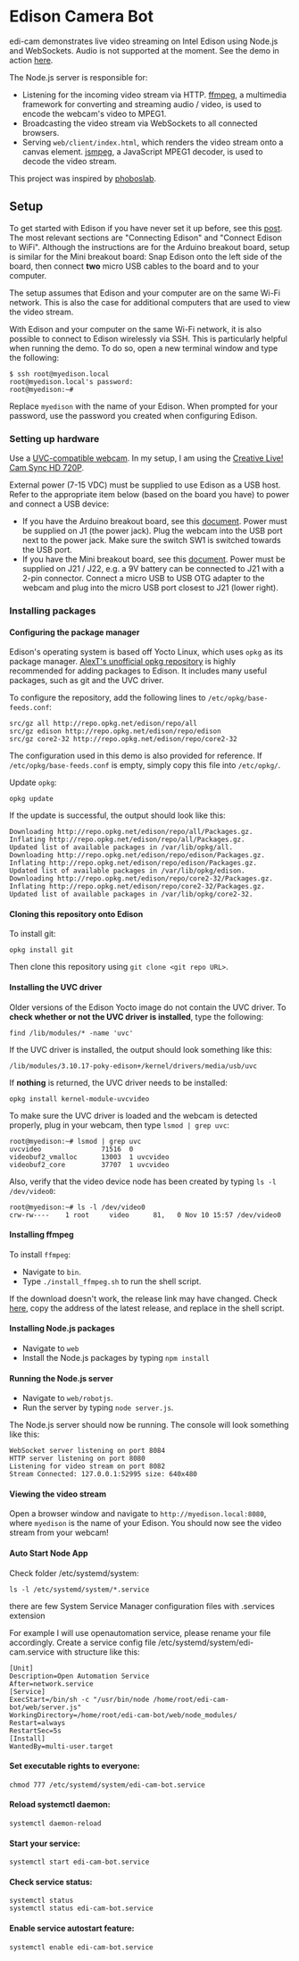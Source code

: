 # Edison Camera Bot

edi-cam demonstrates live video streaming on Intel Edison using Node.js and WebSockets. Audio is not supported at the moment. See the demo in action [here](http://youtu.be/nVDL2-bFT3Y).

The Node.js server is responsible for:

* Listening for the incoming video stream via HTTP. [ffmpeg](https://www.ffmpeg.org/), a multimedia framework for converting and streaming audio / video, is used to encode the webcam's video to MPEG1.
* Broadcasting the video stream via WebSockets to all connected browsers.
* Serving `web/client/index.html`, which renders the video stream onto a canvas element. [jsmpeg](https://github.com/phoboslab/jsmpeg), a JavaScript MPEG1 decoder, is used to decode the video stream.

This project was inspired by [phoboslab](http://phoboslab.org/log/2013/09/html5-live-video-streaming-via-websockets).

## Setup

To get started with Edison if you have never set it up before, see this [post](https://communities.intel.com/docs/DOC-23148). The most relevant sections are "Connecting Edison" and "Connect Edison to WiFi". Although the instructions are for the Arduino breakout board, setup is similar for the Mini breakout board: Snap Edison onto the left side of the board, then connect **two** micro USB cables to the board and to your computer.

The setup assumes that Edison and your computer are on the same Wi-Fi network. This is also the case for additional computers that are used to view the video stream.

With Edison and your computer on the same Wi-Fi network, it is also possible to connect to Edison wirelessly via SSH. This is particularly helpful when running the demo. To do so, open a new terminal window and type the following:

    $ ssh root@myedison.local
    root@myedison.local's password:
    root@myedison:~#

Replace `myedison` with the name of your Edison. When prompted for your password, use the password you created when configuring Edison.

### Setting up hardware

Use a [UVC-compatible webcam](http://www.ideasonboard.org/uvc/). In my setup, I am using the [Creative Live! Cam Sync HD 720P](http://www.amazon.com/Creative-Live-Sync-720P-Webcam/dp/B0092QJRPC).

External power (7-15 VDC) must be supplied to use Edison as a USB host. Refer to the appropriate item below (based on the board you have) to power and connect a USB device:

* If you have the Arduino breakout board, see this [document](http://www.intel.com/support/edison/sb/CS-035275.htm). Power must be supplied on J1 (the power jack). Plug the webcam into the USB port next to the power jack. Make sure the switch SW1 is switched towards the USB port.
* If you have the Mini breakout board, see this [document](http://www.intel.com/support/edison/sb/CS-035252.htm). Power must be supplied on J21 / J22, e.g. a 9V battery can be connected to J21 with a 2-pin connector. Connect a micro USB to USB OTG adapter to the webcam and plug into the micro USB port closest to J21 (lower right).

### Installing packages

#### Configuring the package manager

Edison's operating system is based off Yocto Linux, which uses `opkg` as its package manager. [AlexT's unofficial opkg repository](http://alextgalileo.altervista.org/edison-package-repo-configuration-instructions.html) is highly recommended for adding packages to Edison. It includes many useful packages, such as git and the UVC driver.

To configure the repository, add the following lines to `/etc/opkg/base-feeds.conf`:

    src/gz all http://repo.opkg.net/edison/repo/all
    src/gz edison http://repo.opkg.net/edison/repo/edison
    src/gz core2-32 http://repo.opkg.net/edison/repo/core2-32

The configuration used in this demo is also provided for reference. If `/etc/opkg/base-feeds.conf` is empty, simply copy this file into `/etc/opkg/`.

Update `opkg`:

    opkg update

If the update is successful, the output should look like this:

    Downloading http://repo.opkg.net/edison/repo/all/Packages.gz.
    Inflating http://repo.opkg.net/edison/repo/all/Packages.gz.
    Updated list of available packages in /var/lib/opkg/all.
    Downloading http://repo.opkg.net/edison/repo/edison/Packages.gz.
    Inflating http://repo.opkg.net/edison/repo/edison/Packages.gz.
    Updated list of available packages in /var/lib/opkg/edison.
    Downloading http://repo.opkg.net/edison/repo/core2-32/Packages.gz.
    Inflating http://repo.opkg.net/edison/repo/core2-32/Packages.gz.
    Updated list of available packages in /var/lib/opkg/core2-32.

#### Cloning this repository onto Edison

To install git:

    opkg install git

Then clone this repository using `git clone <git repo URL>`.

#### Installing the UVC driver

Older versions of the Edison Yocto image do not contain the UVC driver. To **check whether or not the UVC driver is installed**, type the following:

    find /lib/modules/* -name 'uvc'

If the UVC driver is installed, the output should look something like this:

    /lib/modules/3.10.17-poky-edison+/kernel/drivers/media/usb/uvc

If **nothing** is returned, the UVC driver needs to be installed:

    opkg install kernel-module-uvcvideo

To make sure the UVC driver is loaded and the webcam is detected properly, plug in your webcam, then type `lsmod | grep uvc`:

    root@myedison:~# lsmod | grep uvc
    uvcvideo               71516  0
    videobuf2_vmalloc      13003  1 uvcvideo
    videobuf2_core         37707  1 uvcvideo

Also, verify that the video device node has been created by typing `ls -l /dev/video0`:

    root@myedison:~# ls -l /dev/video0
    crw-rw----    1 root     video      81,   0 Nov 10 15:57 /dev/video0

#### Installing ffmpeg

To install `ffmpeg`:

* Navigate to `bin`.
* Type `./install_ffmpeg.sh` to run the shell script.

If the download doesn't work, the release link may have changed. Check [here](http://johnvansickle.com/ffmpeg/), copy the address of the latest release, and replace in the shell script.

#### Installing Node.js packages

* Navigate to `web`
* Install the Node.js packages by typing `npm install`

#### Running the Node.js server

* Navigate to `web/robotjs`.
* Run the server by typing `node server.js`.

The Node.js server should now be running. The console will look something like this:

    WebSocket server listening on port 8084
    HTTP server listening on port 8080
    Listening for video stream on port 8082
    Stream Connected: 127.0.0.1:52995 size: 640x480

#### Viewing the video stream

Open a browser window and navigate to `http://myedison.local:8080`, where `myedison` is the name of your Edison. You should now see the video stream from your webcam!

#### Auto Start Node App

Check folder /etc/systemd/system:

    ls -l /etc/systemd/system/*.service
    
there are few System Service Manager configuration files with .services extension

For example I will use openautomation service, please rename your file accordingly. Create a service config file /etc/systemd/system/edi-cam.service with structure like this:

    [Unit]
    Description=Open Automation Service
    After=network.service
    [Service]
    ExecStart=/bin/sh -c "/usr/bin/node /home/root/edi-cam-bot/web/server.js"
    WorkingDirectory=/home/root/edi-cam-bot/web/node_modules/
    Restart=always
    RestartSec=5s
    [Install]
    WantedBy=multi-user.target

#### Set executable rights to everyone:

    chmod 777 /etc/systemd/system/edi-cam-bot.service

#### Reload systemctl daemon:

    systemctl daemon-reload

#### Start your service:

    systemctl start edi-cam-bot.service

#### Check service status:

    systemctl status
    systemctl status edi-cam-bot.service

#### Enable service autostart feature:

    systemctl enable edi-cam-bot.service
